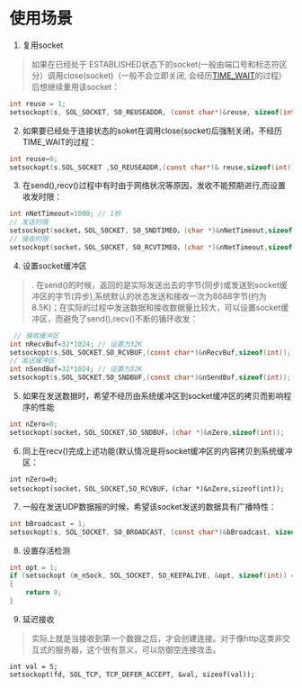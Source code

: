 # 使用场景

1. 复用socket

> 如果在已经处于 ESTABLISHED状态下的socket(一般由端口号和标志符区分）调用close(socket)（一般不会立即关闭, 会经历[TIME_WAIT](TCP状态转移.md)的过程）后想继续重用该socket：

```c
int reuse = 1;
setsockopt(s, SOL_SOCKET, SO_REUSEADDR, (const char*)&reuse, sizeof(int));
```

2. 如果要已经处于连接状态的soket在调用close(socket)后强制关闭，不经历TIME_WAIT的过程：

```c
int reuse=0;
setsockopt(s,SOL_SOCKET ,SO_REUSEADDR,(const char*)& reuse,sizeof(int));
```

3. 在send(),recv()过程中有时由于网络状况等原因，发收不能预期进行,而设置收发时限：

```c
int nNetTimeout=1000; // 1秒
// 发送时限
setsockopt(socket，SOL_S0CKET, SO_SNDTIMEO，(char *)&nNetTimeout,sizeof(int));
// 接收时限
setsockopt(socket，SOL_S0CKET, SO_RCVTIMEO，(char *)&nNetTimeout,sizeof(int));
```

4. 设置socket缓冲区

>. 在send()的时候，返回的是实际发送出去的字节(同步)或发送到socket缓冲区的字节(异步),系统默认的状态发送和接收一次为8688字节(约为8.5K)；在实际的过程中发送数据和接收数据量比较大，可以设置socket缓冲区，而避免了send(),recv()不断的循环收发：

```c
 // 接收缓冲区
int nRecvBuf=32*1024; // 设置为32K
setsockopt(s,SOL_SOCKET,SO_RCVBUF,(const char*)&nRecvBuf,sizeof(int));
// 发送缓冲区
int nSendBuf=32*1024; // 设置为32K
setsockopt(s,SOL_SOCKET,SO_SNDBUF,(const char*)&nSendBuf,sizeof(int));
```

5. 如果在发送数据时，希望不经历由系统缓冲区到socket缓冲区的拷贝而影响程序的性能

```c
int nZero=0;
setsockopt(socket，SOL_SOCKET,SO_SNDBUF，(char *)&nZero,sizeof(int));
```

6. 同上在recv()完成上述功能(默认情况是将socket缓冲区的内容拷贝到系统缓冲区：

```text
int nZero=0;
setsockopt(socket，SOL_SOCKET,SO_RCVBUF，(char *)&nZero,sizeof(int));
```

7. 一般在发送UDP数据报的时候，希望该socket发送的数据具有广播特性：

```c
int bBroadcast = 1;
setsockopt(s, SOL_SOCKET, SO_BROADCAST, (const char*)&bBroadcast, sizeof(int));
```

8. 设置存活检测

```c
int opt = 1;
if (setsockopt (m_nSock, SOL_SOCKET, SO_KEEPALIVE, &opt, sizeof(int)) == -1)
{
    return 0;
}
```

9. 延迟接收

> 实际上就是当接收到第一个数据之后，才会创建连接。对于像http这类非交互式的服务器，这个很有意义，可以防御空连接攻击。

```text
int val = 5;
setsockopt(fd, SOL_TCP, TCP_DEFER_ACCEPT, &val, sizeof(val));
```
